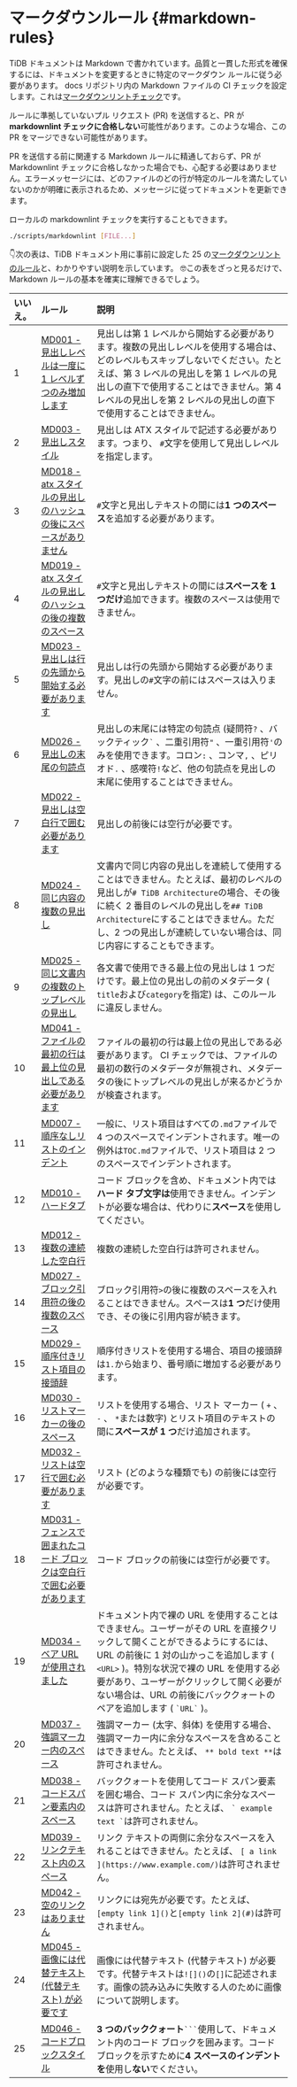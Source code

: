 # マークダウンルール {#markdown-rules}

TiDB ドキュメントは Markdown で書かれています。品質と一貫した形式を確保するには、ドキュメントを変更するときに特定のマークダウン ルールに従う必要があります。 docs リポジトリ内の Markdown ファイルの CI チェックを設定します。これは[マークダウンリントチェック](https://github.com/DavidAnson/markdownlint/blob/master/doc/Rules.md)です。

ルールに準拠していないプル リクエスト (PR) を送信すると、PR が**markdownlint チェックに合格しない**可能性があります。このような場合、この PR をマージできない可能性があります。

PR を送信する前に関連する Markdown ルールに精通しておらず、PR が Markdownlint チェックに合格しなかった場合でも、心配する必要はありません。エラーメッセージには、どのファイルのどの行が特定のルールを満たしていないのかが明確に表示されるため、メッセージに従ってドキュメントを更新できます。

ローカルの markdownlint チェックを実行することもできます。

```bash
./scripts/markdownlint [FILE...]
```

👇次の表は、TiDB ドキュメント用に事前に設定した 25 の[マークダウンリントのルール](https://github.com/DavidAnson/markdownlint/blob/master/doc/Rules.md)と、わかりやすい説明を示しています。 🤓この表をざっと見るだけで、Markdown ルールの基本を確実に理解できるでしょう。

| いいえ。 | ルール                                                                                                                                                                           | 説明                                                                                                                                                                                            |
| :--- | :---------------------------------------------------------------------------------------------------------------------------------------------------------------------------- | :-------------------------------------------------------------------------------------------------------------------------------------------------------------------------------------------- |
| 1    | [MD001 - 見出しレベルは一度に 1 レベルずつのみ増加します](https://github.com/DavidAnson/markdownlint/blob/master/doc/Rules.md#md001---heading-levels-should-only-increment-by-one-level-at-a-time)  | 見出しは第 1 レベルから開始する必要があります。複数の見出しレベルを使用する場合は、どのレベルもスキップしないでください。たとえば、第 3 レベルの見出しを第 1 レベルの見出しの直下で使用することはできません。第 4 レベルの見出しを第 2 レベルの見出しの直下で使用することはできません。                                           |
| 2    | [MD003 - 見出しスタイル](https://github.com/DavidAnson/markdownlint/blob/master/doc/Rules.md#md003---heading-style)                                                                  | 見出しは ATX スタイルで記述する必要があります。つまり、 `#`文字を使用して見出しレベルを指定します。                                                                                                                                        |
| 3    | [MD018 - atx スタイルの見出しのハッシュの後にスペースがありません](https://github.com/DavidAnson/markdownlint/blob/master/doc/Rules.md#md018---no-space-after-hash-on-atx-style-heading)                | `#`文字と見出しテキストの間には**1 つのスペース**を追加する必要があります。                                                                                                                                                    |
| 4    | [MD019 - atx スタイルの見出しのハッシュの後の複数のスペース](https://github.com/DavidAnson/markdownlint/blob/master/doc/Rules.md#md019---multiple-spaces-after-hash-on-atx-style-heading)            | `#`文字と見出しテキストの間には**スペースを 1 つだけ**追加できます。複数のスペースは使用できません。                                                                                                                                       |
| 5    | [MD023 - 見出しは行の先頭から開始する必要があります](https://github.com/DavidAnson/markdownlint/blob/master/doc/Rules.md#md023---headings-must-start-at-the-beginning-of-the-line)                 | 見出しは行の先頭から開始する必要があります。見出しの`#`文字の前にはスペースは入りません。                                                                                                                                                |
| 6    | [MD026 - 見出しの末尾の句読点](https://github.com/DavidAnson/markdownlint/blob/master/doc/Rules.md#md026---trailing-punctuation-in-heading)                                             | 見出しの末尾には特定の句読点 (疑問符`?` 、バックティック`` ` `` 、二重引用符`"` 、一重引用符`'`のみを使用できます。コロン`:` 、コンマ`,` 、ピリオド`.` 、感嘆符`!`など、他の句読点を見出しの末尾に使用することはできません。                                                              |
| 7    | [MD022 - 見出しは空白行で囲む必要があります](https://github.com/DavidAnson/markdownlint/blob/master/doc/Rules.md#md022---headings-should-be-surrounded-by-blank-lines)                         | 見出しの前後には空行が必要です。                                                                                                                                                                              |
| 8    | [MD024 - 同じ内容の複数の見出し](https://github.com/DavidAnson/markdownlint/blob/master/doc/Rules.md#md024---multiple-headings-with-the-same-content)                                    | 文書内で同じ内容の見出しを連続して使用することはできません。たとえば、最初のレベルの見出しが`# TiDB Architecture`の場合、その後に続く 2 番目のレベルの見出しを`## TiDB Architecture`にすることはできません。ただし、2 つの見出しが連続していない場合は、同じ内容にすることもできます。                           |
| 9    | [MD025 - 同じ文書内の複数のトップレベルの見出し](https://github.com/DavidAnson/markdownlint/blob/master/doc/Rules.md#md025---multiple-top-level-headings-in-the-same-document)                   | 各文書で使用できる最上位の見出しは 1 つだけです。最上位の見出しの前のメタデータ ( `title`および`category`を指定) は、このルールに違反しません。                                                                                                          |
| 10   | [MD041 - ファイルの最初の行は最上位の見出しである必要があります](https://github.com/DavidAnson/markdownlint/blob/master/doc/Rules.md#md041---first-line-in-file-should-be-a-top-level-heading)           | ファイルの最初の行は最上位の見出しである必要があります。 CI チェックでは、ファイルの最初の数行のメタデータが無視され、メタデータの後にトップレベルの見出しが来るかどうかが検査されます。                                                                                                |
| 11   | [MD007 - 順序なしリストのインデント](https://github.com/DavidAnson/markdownlint/blob/master/doc/Rules.md#md007---unordered-list-indentation)                                               | 一般に、リスト項目はすべての`.md`ファイルで 4 つのスペースでインデントされます。唯一の例外は`TOC.md`ファイルで、リスト項目は 2 つのスペースでインデントされます。                                                                                                    |
| 12   | [MD010 - ハードタブ](https://github.com/DavidAnson/markdownlint/blob/master/doc/Rules.md#md010---hard-tabs)                                                                        | コード ブロックを含め、ドキュメント内では**ハード タブ文字は**使用できません。インデントが必要な場合は、代わりに**スペース**を使用してください。                                                                                                                 |
| 13   | [MD012 - 複数の連続した空白行](https://github.com/DavidAnson/markdownlint/blob/master/doc/Rules.md#md012---multiple-consecutive-blank-lines)                                            | 複数の連続した空白行は許可されません。                                                                                                                                                                           |
| 14   | [MD027 - ブロック引用符の後の複数のスペース](https://github.com/DavidAnson/markdownlint/blob/master/doc/Rules.md#md027---multiple-spaces-after-blockquote-symbol)                              | ブロック引用符`>`の後に複数のスペースを入れることはできません。スペースは**1 つ**だけ使用でき、その後に引用内容が続きます。                                                                                                                            |
| 15   | [MD029 - 順序付きリスト項目の接頭辞](https://github.com/DavidAnson/markdownlint/blob/master/doc/Rules.md#md029---ordered-list-item-prefix)                                                 | 順序付きリストを使用する場合、項目の接頭辞は`1.`から始まり、番号順に増加する必要があります。                                                                                                                                              |
| 16   | [MD030 - リストマーカーの後のスペース](https://github.com/DavidAnson/markdownlint/blob/master/doc/Rules.md#md030---spaces-after-list-markers)                                               | リストを使用する場合、リスト マーカー ( `+` 、 `-` 、 `*`または数字) とリスト項目のテキストの間に**スペースが 1 つ**だけ追加されます。                                                                                                              |
| 17   | [MD032 - リストは空行で囲む必要があります](https://github.com/DavidAnson/markdownlint/blob/master/doc/Rules.md#md032---lists-should-be-surrounded-by-blank-lines)                             | リスト (どのような種類でも) の前後には空行が必要です。                                                                                                                                                                 |
| 18   | [MD031 - フェンスで囲まれたコード ブロックは空白行で囲む必要があります](https://github.com/DavidAnson/markdownlint/blob/master/doc/Rules.md#md031---fenced-code-blocks-should-be-surrounded-by-blank-lines) | コード ブロックの前後には空行が必要です。                                                                                                                                                                         |
| 19   | [MD034 - ベア URL が使用されました](https://github.com/DavidAnson/markdownlint/blob/master/doc/Rules.md#md034---bare-url-used)                                                          | ドキュメント内で裸の URL を使用することはできません。ユーザーがその URL を直接クリックして開くことができるようにするには、URL の前後に 1 対の山かっこを追加します ( `<URL>` )。特別な状況で裸の URL を使用する必要があり、ユーザーがクリックして開く必要がない場合は、URL の前後にバッククォートのペアを追加します ( `` `URL` `` )。 |
| 20   | [MD037 - 強調マーカー内のスペース](https://github.com/DavidAnson/markdownlint/blob/master/doc/Rules.md#md037---spaces-inside-emphasis-markers)                                            | 強調マーカー (太字、斜体) を使用する場合、強調マーカー内に余分なスペースを含めることはできません。たとえば、 `** bold text **`は許可されません。                                                                                                           |
| 21   | [MD038 - コードスパン要素内のスペース](https://github.com/DavidAnson/markdownlint/blob/master/doc/Rules.md#md038---spaces-inside-code-span-elements)                                        | バッククォートを使用してコード スパン要素を囲む場合、コード スパン内に余分なスペースは許可されません。たとえば、 `` ` example text ` ``は許可されません。                                                                                                     |
| 22   | [MD039 - リンクテキスト内のスペース](https://github.com/DavidAnson/markdownlint/blob/master/doc/Rules.md#md039---spaces-inside-link-text)                                                  | リンク テキストの両側に余分なスペースを入れることはできません。たとえば、 `[ a link ](https://www.example.com/)`は許可されません。                                                                                                         |
| 23   | [MD042 - 空のリンクはありません](https://github.com/DavidAnson/markdownlint/blob/master/doc/Rules.md#md042---no-empty-links)                                                             | リンクには宛先が必要です。たとえば、 `[empty link 1]()`と`[empty link 2](#)`は許可されません。                                                                                                                            |
| 24   | [MD045 - 画像には代替テキスト (代替テキスト) が必要です](https://github.com/DavidAnson/markdownlint/blob/master/doc/Rules.md#md045---images-should-have-alternate-text-alt-text)                   | 画像には代替テキスト (代替テキスト) が必要です。代替テキストは`![]()`の`[]`に記述されます。画像の読み込みに失敗する人のために画像について説明します。                                                                                                            |
| 25   | [MD046 - コードブロックスタイル](https://github.com/DavidAnson/markdownlint/blob/master/doc/Rules.md#md046---code-block-style)                                                           | **3 つのバッククォート**` ``` `使用して、ドキュメント内のコード ブロックを囲みます。コード ブロックを示すために**4 スペースのインデントを**使用し**ない**でください。                                                                                               |

